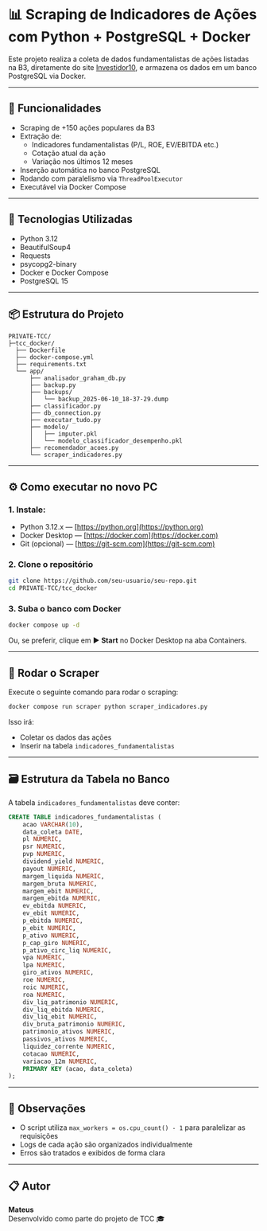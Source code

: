 # 📊 Scraping de Indicadores de Ações com Python + PostgreSQL + Docker

Este projeto realiza a coleta de dados fundamentalistas de ações listadas na B3, diretamente do site [Investidor10](https://investidor10.com.br), e armazena os dados em um banco PostgreSQL via Docker.

---

## 🚀 Funcionalidades

- Scraping de +150 ações populares da B3
- Extração de:
  - Indicadores fundamentalistas (P/L, ROE, EV/EBITDA etc.)
  - Cotação atual da ação
  - Variação nos últimos 12 meses
- Inserção automática no banco PostgreSQL
- Rodando com paralelismo via `ThreadPoolExecutor`
- Executável via Docker Compose

---

## 🧱 Tecnologias Utilizadas

- Python 3.12
- BeautifulSoup4
- Requests
- psycopg2-binary
- Docker e Docker Compose
- PostgreSQL 15

---

## 📦 Estrutura do Projeto

```
PRIVATE-TCC/
├─tcc_docker/
  ├── Dockerfile
  ├── docker-compose.yml
  ├── requirements.txt
  └── app/
      ├── analisador_graham_db.py
      ├── backup.py
      ├── backups/
      │   └── backup_2025-06-10_18-37-29.dump
      ├── classificador.py
      ├── db_connection.py
      ├── executar_tudo.py
      ├── modelo/
      │   ├── imputer.pkl
      │   └── modelo_classificador_desempenho.pkl
      ├── recomendador_acoes.py
      └── scraper_indicadores.py
```

---

## ⚙️ Como executar no novo PC

### 1. Instale:

- Python 3.12.x — [https://python.org](https://python.org)
- Docker Desktop — [https://docker.com](https://docker.com)
- Git (opcional) — [https://git-scm.com](https://git-scm.com)

### 2. Clone o repositório

```bash
git clone https://github.com/seu-usuario/seu-repo.git
cd PRIVATE-TCC/tcc_docker
```

### 3. Suba o banco com Docker

```bash
docker compose up -d
```

Ou, se preferir, clique em ▶️ **Start** no Docker Desktop na aba Containers.

---

## 🐍 Rodar o Scraper

Execute o seguinte comando para rodar o scraping:

```bash
docker compose run scraper python scraper_indicadores.py
```

Isso irá:

- Coletar os dados das ações
- Inserir na tabela `indicadores_fundamentalistas`

---

## 🗃 Estrutura da Tabela no Banco

A tabela `indicadores_fundamentalistas` deve conter:

```sql
CREATE TABLE indicadores_fundamentalistas (
    acao VARCHAR(10),
    data_coleta DATE,
    pl NUMERIC,
    psr NUMERIC,
    pvp NUMERIC,
    dividend_yield NUMERIC,
    payout NUMERIC,
    margem_liquida NUMERIC,
    margem_bruta NUMERIC,
    margem_ebit NUMERIC,
    margem_ebitda NUMERIC,
    ev_ebitda NUMERIC,
    ev_ebit NUMERIC,
    p_ebitda NUMERIC,
    p_ebit NUMERIC,
    p_ativo NUMERIC,
    p_cap_giro NUMERIC,
    p_ativo_circ_liq NUMERIC,
    vpa NUMERIC,
    lpa NUMERIC,
    giro_ativos NUMERIC,
    roe NUMERIC,
    roic NUMERIC,
    roa NUMERIC,
    div_liq_patrimonio NUMERIC,
    div_liq_ebitda NUMERIC,
    div_liq_ebit NUMERIC,
    div_bruta_patrimonio NUMERIC,
    patrimonio_ativos NUMERIC,
    passivos_ativos NUMERIC,
    liquidez_corrente NUMERIC,
    cotacao NUMERIC,
    variacao_12m NUMERIC,
    PRIMARY KEY (acao, data_coleta)
);
```

---

## 🧠 Observações

- O script utiliza `max_workers = os.cpu_count() - 1` para paralelizar as requisições
- Logs de cada ação são organizados individualmente
- Erros são tratados e exibidos de forma clara

---

## 📋 Autor

**Mateus**  
Desenvolvido como parte do projeto de TCC 🎓  
